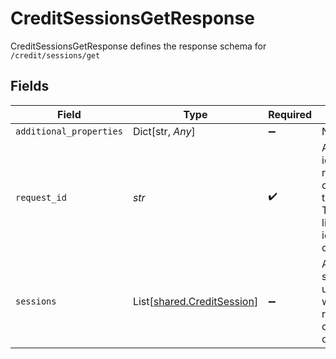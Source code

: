 # CreditSessionsGetResponse

CreditSessionsGetResponse defines the response schema for `/credit/sessions/get`


## Fields

| Field                                                                                                                                       | Type                                                                                                                                        | Required                                                                                                                                    | Description                                                                                                                                 |
| ------------------------------------------------------------------------------------------------------------------------------------------- | ------------------------------------------------------------------------------------------------------------------------------------------- | ------------------------------------------------------------------------------------------------------------------------------------------- | ------------------------------------------------------------------------------------------------------------------------------------------- |
| `additional_properties`                                                                                                                     | Dict[str, *Any*]                                                                                                                            | :heavy_minus_sign:                                                                                                                          | N/A                                                                                                                                         |
| `request_id`                                                                                                                                | *str*                                                                                                                                       | :heavy_check_mark:                                                                                                                          | A unique identifier for the request, which can be used for troubleshooting. This identifier, like all Plaid identifiers, is case sensitive. |
| `sessions`                                                                                                                                  | List[[shared.CreditSession](../../models/shared/creditsession.md)]                                                                          | :heavy_minus_sign:                                                                                                                          | A list of Link sessions for the user. Sessions will be sorted in reverse chronological order.                                               |